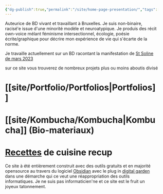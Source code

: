 ```yaml
---
{"dg-publish":true,"permalink":"/site/home-page-presentation/","tags":["gardenEntry"],"noteIcon":""}
---
```


Auteurice de BD vivant et travaillant à Bruxelles. 
Je suis non-binaire, racisé'e issue d'une minorité modèle et neuroatypique. 
Je produis des récit own-voice mélant féminisme intersectionnel, écologie, poésie écrite/graphique pour décrire mon expérience de vie qui s'écarte de la norme. 

Je travaille actuellement sur un BD racontant la manifestation de [St Soline  de mars 2023](obsidian://open?vault=Obsidian%20Vault&file=site%2FPortfolio%2FBD#St%Soline)

sur ce site vous trouverez de nombreux projets plus ou moins aboutis divisé 

# [[site/Portfolio/Portfolios\|Portfolios]]

# [[site/Kombucha/Kombucha\|Kombucha]] (Bio-materiaux)

# [Recettes](obsidian://open?vault=Obsidian%20Vault&file=Cuisine%2FRecettes%2FIndex%20Recettes) de cuisine recup



Ce site à été entièrement construit avec des outils gratuits et en majorité opensource au travers du logiciel [Obsidian](https://obsidian.md/) avec le plug in [digital garden](https://dg-docs.ole.dev/) dans une démarche qui ce veut une réappropriation des outils informatiques. Je ne suis pas informaticien'ne et ce site est le fruit un joyeux tatonnement. 
